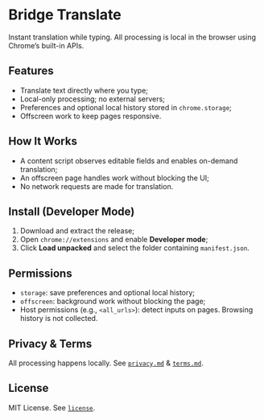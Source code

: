 # Bridge Translate

Instant translation while typing. All processing is local in the browser using Chrome’s built-in APIs.

## Features

- Translate text directly where you type;
- Local-only processing; no external servers;
- Preferences and optional local history stored in `chrome.storage`;
- Offscreen work to keep pages responsive.

## How It Works

- A content script observes editable fields and enables on-demand translation;
- An offscreen page handles work without blocking the UI;
- No network requests are made for translation.

## Install (Developer Mode)

1. Download and extract the release;
2. Open `chrome://extensions` and enable **Developer mode**;
3. Click **Load unpacked** and select the folder containing `manifest.json`.

## Permissions

- `storage`: save preferences and optional local history;
- `offscreen`: background work without blocking the page;
- Host permissions (e.g., `<all_urls>`): detect inputs on pages. Browsing history is not collected.

## Privacy & Terms

All processing happens locally. See [`privacy.md`](./privacy.md) & [`terms.md`](./terms.md).

## License

MIT License. See [`license`](./license).
